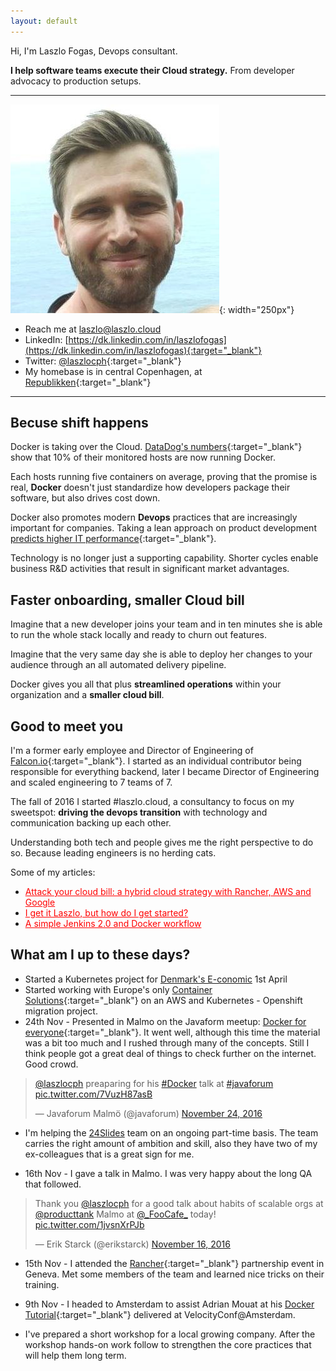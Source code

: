 ```yaml
---
layout: default
---
```


Hi, I'm Laszlo Fogas, Devops consultant. 

**I help software teams execute their Cloud strategy.** From developer advocacy to production setups.

---

![Laszlo](9ySXeJrr.jpg){: width="250px"}


* Reach me at <a href="mailto:laszlo@laszlo.cloud">laszlo@laszlo.cloud</a>
* LinkedIn: [https://dk.linkedin.com/in/laszlofogas](https://dk.linkedin.com/in/laszlofogas){:target="_blank"}
* Twitter: [@laszlocph](https://twitter.com/laszlocph){:target="_blank"}
* My homebase is in central Copenhagen, at [Republikken](http://republikken.net/contact-republikken/){:target="_blank"}
   
---
     
## Becuse shift happens
 
Docker is taking over the Cloud. [DataDog's numbers](https://www.datadoghq.com/docker-adoption/){:target="_blank"} show that 10% of their monitored hosts are now running Docker. 

Each hosts running five containers on average, proving that the promise is real, **Docker** doesn't just standardize how developers package their software, but also drives cost down.

Docker also promotes modern **Devops** practices that are increasingly important for companies. Taking a lean approach on product development [predicts higher IT performance](https://puppet.com/resources/white-paper/2016-state-of-devops-report){:target="_blank"}.

Technology is no longer just a supporting capability. Shorter cycles enable business R&D activities that result in significant market advantages.

## Faster onboarding, smaller Cloud bill

Imagine that a new developer joins your team and in ten minutes she is able to run the whole stack locally and ready to churn out features. 

Imagine that the very same day she is able to deploy her changes to your audience through an all automated delivery pipeline. 

Docker gives you all that plus **streamlined operations** within your organization and a **smaller cloud bill**.

## Good to meet you

I'm a former early employee and Director of Engineering of [Falcon.io](https://falcon.io){:target="_blank"}. I started as an individual contributor being responsible for everything backend, later I became Director of Engineering and scaled engineering to 7 teams of 7.

The fall of 2016 I started #laszlo.cloud, a consultancy to focus on my sweetspot: **driving the devops transition** with technology and communication backing up each other. 

Understanding both tech and people gives me the right perspective to do so. Because leading engineers is no herding cats.

Some of my articles:  

* <a href="http://laszlo.cloud/Attack-your-cloud-bill" style="color: red; align: center;">Attack your cloud bill: a hybrid cloud strategy with Rancher, AWS and Google</a>
* <a href="http://laszlo.cloud/I-get-it-Laszlo-but-how-do-I-get-started" style="color: red; align: center;">I get it Laszlo, but how do I get started?</a><br/>
* <a href="http://laszlo.cloud/Simple-Jenkins-and-Docker-workflow" style="color: red; align: center;">A simple Jenkins 2.0 and Docker workflow</a>
    
 
## What am I up to these days?
* Started a Kubernetes project for [Denmark's E-conomic](https://www.e-conomic.dk/) 1st April
* Started working with Europe's only [Container Solutions](http://container-solutions.com/){:target="_blank"} on an AWS and Kubernetes - Openshift migration project.
* 24th Nov - Presented in Malmo on the Javaform meetup: [Docker for everyone](https://www.meetup.com/Javaforum-Malmo/events/234911104/){:target="_blank"}. It went well, although this time the material was a bit too much and I rushed through many of the concepts. Still I think people got a great deal of things to check further on the internet. Good crowd.

<blockquote class="twitter-tweet" data-lang="en"><p lang="en" dir="ltr"><a href="https://twitter.com/laszlocph">@laszlocph</a> preaparing for his <a href="https://twitter.com/hashtag/Docker?src=hash">#Docker</a> talk at <a href="https://twitter.com/hashtag/javaforum?src=hash">#javaforum</a> <a href="https://t.co/7VuzH87asB">pic.twitter.com/7VuzH87asB</a></p>&mdash; Javaforum Malmö (@javaforum) <a href="https://twitter.com/javaforum/status/801824355277795328">November 24, 2016</a></blockquote>
<script async src="//platform.twitter.com/widgets.js" charset="utf-8"></script>

* I'm helping the [24Slides](https://24slides.com/) team on an ongoing part-time basis. The team carries the right amount of ambition and skill, also they have two of my ex-colleagues that is a great sign for me.

* 16th Nov - I gave a talk in Malmo. I was very happy about the long QA that followed.
<blockquote class="twitter-tweet" data-lang="en"><p lang="en" dir="ltr">Thank you <a href="https://twitter.com/laszlocph">@laszlocph</a> for a good talk about habits of scalable orgs at <a href="https://twitter.com/producttank">@producttank</a> Malmo at <a href="https://twitter.com/_FooCafe_">@_FooCafe_</a> today! <a href="https://t.co/1jvsnXrPJb">pic.twitter.com/1jvsnXrPJb</a></p>&mdash; Erik Starck (@erikstarck) <a href="https://twitter.com/erikstarck/status/798975031766355972">November 16, 2016</a></blockquote>
<script async src="//platform.twitter.com/widgets.js" charset="utf-8"></script>

* 15th Nov - I attended the [Rancher](http://rancher.com){:target="_blank"} partnership event in Geneva. Met some members of the team and learned nice tricks on their training.

* 9th Nov - I headed to Amsterdam to assist Adrian Mouat at his [Docker Tutorial](http://conferences.oreilly.com/velocity/devops-web-performance-eu/public/schedule/detail/54134){:target="_blank"} delivered at VelocityConf@Amsterdam.

* I've prepared a short workshop for a local growing company. After the workshop hands-on work follow to strengthen the core practices that will help them long term.


<script>
  (function(i,s,o,g,r,a,m){i['GoogleAnalyticsObject']=r;i[r]=i[r]||function(){
  (i[r].q=i[r].q||[]).push(arguments)},i[r].l=1*new Date();a=s.createElement(o),
  m=s.getElementsByTagName(o)[0];a.async=1;a.src=g;m.parentNode.insertBefore(a,m)
  })(window,document,'script','https://www.google-analytics.com/analytics.js','ga');

  ga('create', 'UA-84825803-1', 'auto');
  ga('send', 'pageview');

</script>
